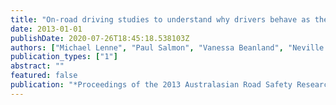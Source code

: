 ```yaml
---
title: "On-road driving studies to understand why drivers behave as they do at regional rail level crossings"
date: 2013-01-01
publishDate: 2020-07-26T18:45:18.538103Z
authors: ["Michael Lenne", "Paul Salmon", "Vanessa Beanland", "Neville Stanton", "Ashleigh Filtness"]
publication_types: ["1"]
abstract: ""
featured: false
publication: "*Proceedings of the 2013 Australasian Road Safety Research, Policing and Education Conference:*"
---
```


